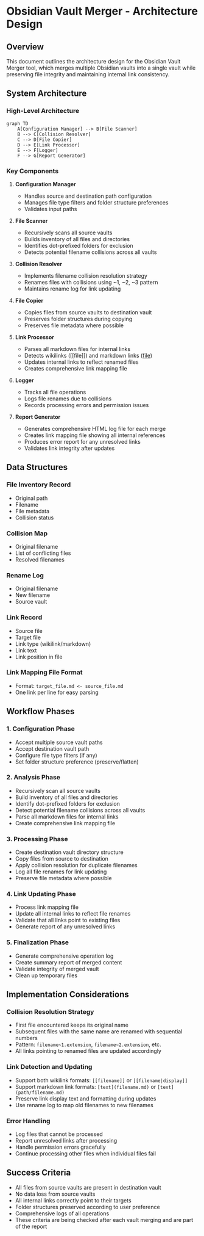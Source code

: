 # Obsidian Vault Merger - Architecture Design

## Overview
This document outlines the architecture design for the Obsidian Vault Merger tool, which merges multiple Obsidian vaults into a single vault while preserving file integrity and maintaining internal link consistency.

## System Architecture

### High-Level Architecture
```mermaid
graph TD
    A[Configuration Manager] --> B[File Scanner]
    B --> C[Collision Resolver]
    C --> D[File Copier]
    D --> E[Link Processor]
    E --> F[Logger]
    F --> G[Report Generator]
```

### Key Components

1. **Configuration Manager**
   - Handles source and destination path configuration
   - Manages file type filters and folder structure preferences
   - Validates input paths

2. **File Scanner**
   - Recursively scans all source vaults
   - Builds inventory of all files and directories
   - Identifies dot-prefixed folders for exclusion
   - Detects potential filename collisions across all vaults

3. **Collision Resolver**
   - Implements filename collision resolution strategy
   - Renames files with collisions using ~1, ~2, ~3 pattern
   - Maintains rename log for link updating

4. **File Copier**
   - Copies files from source vaults to destination vault
   - Preserves folder structures during copying
   - Preserves file metadata where possible

5. **Link Processor**
   - Parses all markdown files for internal links
   - Detects wikilinks ([[file]]) and markdown links ([file](path/to/file))
   - Updates internal links to reflect renamed files
   - Creates comprehensive link mapping file

6. **Logger**
   - Tracks all file operations
   - Logs file renames due to collisions
   - Records processing errors and permission issues

7. **Report Generator**
   - Generates comprehensive HTML log file for each merge
   - Creates link mapping file showing all internal references
   - Produces error report for any unresolved links
   - Validates link integrity after updates

## Data Structures

### File Inventory Record
- Original path
- Filename
- File metadata
- Collision status

### Collision Map
- Original filename
- List of conflicting files
- Resolved filenames

### Rename Log
- Original filename
- New filename
- Source vault

### Link Record
- Source file
- Target file
- Link type (wikilink/markdown)
- Link text
- Link position in file

### Link Mapping File Format
- Format: `target_file.md <- source_file.md`
- One link per line for easy parsing

## Workflow Phases

### 1. Configuration Phase
- Accept multiple source vault paths
- Accept destination vault path
- Configure file type filters (if any)
- Set folder structure preference (preserve/flatten)

### 2. Analysis Phase
- Recursively scan all source vaults
- Build inventory of all files and directories
- Identify dot-prefixed folders for exclusion
- Detect potential filename collisions across all vaults
- Parse all markdown files for internal links
- Create comprehensive link mapping file

### 3. Processing Phase
- Create destination vault directory structure
- Copy files from source to destination
- Apply collision resolution for duplicate filenames
- Log all file renames for link updating
- Preserve file metadata where possible

### 4. Link Updating Phase
- Process link mapping file
- Update all internal links to reflect file renames
- Validate that all links point to existing files
- Generate report of any unresolved links

### 5. Finalization Phase
- Generate comprehensive operation log
- Create summary report of merged content
- Validate integrity of merged vault
- Clean up temporary files

## Implementation Considerations

### Collision Resolution Strategy
- First file encountered keeps its original name
- Subsequent files with the same name are renamed with sequential numbers
- Pattern: `filename~1.extension`, `filename~2.extension`, etc.
- All links pointing to renamed files are updated accordingly

### Link Detection and Updating
- Support both wikilink formats: `[[filename]]` or `[[filename|display]]`
- Support markdown link formats: `[text](filename.md)` or `[text](path/filename.md)`
- Preserve link display text and formatting during updates
- Use rename log to map old filenames to new filenames

### Error Handling
- Log files that cannot be processed
- Report unresolved links after processing
- Handle permission errors gracefully
- Continue processing other files when individual files fail

## Success Criteria
- All files from source vaults are present in destination vault
- No data loss from source vaults
- All internal links correctly point to their targets
- Folder structures preserved according to user preference
- Comprehensive logs of all operations
- These criteria are being checked after each vault merging and are part of the report
